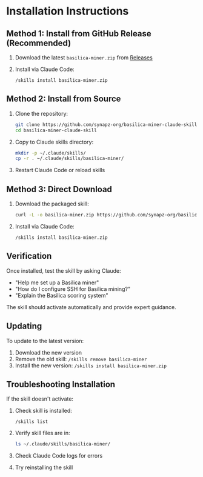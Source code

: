 # Installation Instructions

## Method 1: Install from GitHub Release (Recommended)

1. Download the latest `basilica-miner.zip` from [Releases](https://github.com/synapz-org/basilica-miner-claude-skill/releases)

2. Install via Claude Code:
   ```
   /skills install basilica-miner.zip
   ```

## Method 2: Install from Source

1. Clone the repository:
   ```bash
   git clone https://github.com/synapz-org/basilica-miner-claude-skill.git
   cd basilica-miner-claude-skill
   ```

2. Copy to Claude skills directory:
   ```bash
   mkdir -p ~/.claude/skills/
   cp -r . ~/.claude/skills/basilica-miner/
   ```

3. Restart Claude Code or reload skills

## Method 3: Direct Download

1. Download the packaged skill:
   ```bash
   curl -L -o basilica-miner.zip https://github.com/synapz-org/basilica-miner-claude-skill/raw/main/basilica-miner.zip
   ```

2. Install via Claude Code:
   ```
   /skills install basilica-miner.zip
   ```

## Verification

Once installed, test the skill by asking Claude:
- "Help me set up a Basilica miner"
- "How do I configure SSH for Basilica mining?"
- "Explain the Basilica scoring system"

The skill should activate automatically and provide expert guidance.

## Updating

To update to the latest version:

1. Download the new version
2. Remove the old skill: `/skills remove basilica-miner`
3. Install the new version: `/skills install basilica-miner.zip`

## Troubleshooting Installation

If the skill doesn't activate:

1. Check skill is installed:
   ```
   /skills list
   ```

2. Verify skill files are in:
   ```bash
   ls ~/.claude/skills/basilica-miner/
   ```

3. Check Claude Code logs for errors

4. Try reinstalling the skill
